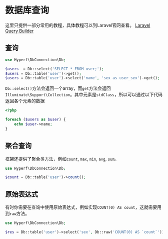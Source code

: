 # 数据库查询

这里只提供一部分常用的教程，具体教程可以到Laravel官网查看。
[Laravel Query Builder](https://laravel.com/docs/5.8/queries)

## 查询

```php
use Hyperf\DbConnection\Db;

$users  = Db::select('SELECT * FROM user;');
$users = Db::table('user')->get();
$users = Db::table('user')->select('name', 'sex as user_sex')->get();
```

`Db::select()`方法会返回一个array，而`get`方法会返回`Illuminate\Support\Collection`。其中元素是`stdClass`，所以可以通过以下代码返回各个元素的数据

```php
<?php

foreach ($users as $user) {
    echo $user->name;
}
```

## 聚合查询

框架还提供了聚合类方法，例如`count`, `max`, `min`, `avg`, `sum`。

```php
use Hyperf\DbConnection\Db;

$count = Db::table('user')->count();
```

## 原始表达式

有时你需要在查询中使用原始表达式，例如实现`COUNT(0) AS count`，这就需要用到`raw`方法。

```php
use Hyperf\DbConnection\Db;

$res = Db::table('user')->select('sex', Db::raw('COUNT(0) AS `count`'))->groupBy('sex')->get();
```

